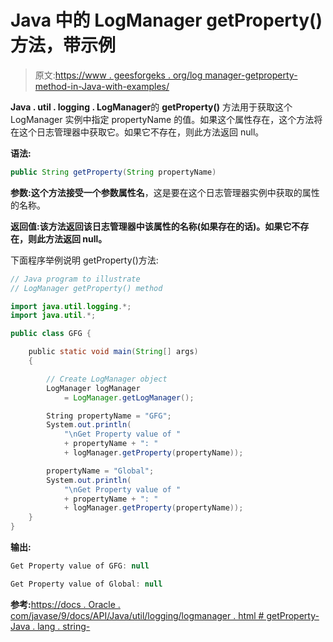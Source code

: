 # Java 中的 LogManager getProperty()方法，带示例

> 原文:[https://www . geesforgeks . org/log manager-getproperty-method-in-Java-with-examples/](https://www.geeksforgeeks.org/logmanager-getproperty-method-in-java-with-examples/)

**Java . util . logging . LogManager**的 **getProperty()** 方法用于获取这个 LogManager 实例中指定 propertyName 的值。如果这个属性存在，这个方法将在这个日志管理器中获取它。如果它不存在，则此方法返回 null。

**语法:**

```java
public String getProperty(String propertyName)

```

**参数:**这个方法接受一个参数**属性名**，这是要在这个日志管理器实例中获取的属性的名称。

**返回值:**该方法返回该日志管理器中该属性的**名称(如果存在的话)。如果它不存在，则此方法返回 null。**

下面程序举例说明 getProperty()方法:

```java
// Java program to illustrate
// LogManager getProperty() method

import java.util.logging.*;
import java.util.*;

public class GFG {

    public static void main(String[] args)
    {

        // Create LogManager object
        LogManager logManager
            = LogManager.getLogManager();

        String propertyName = "GFG";
        System.out.println(
            "\nGet Property value of "
            + propertyName + ": "
            + logManager.getProperty(propertyName));

        propertyName = "Global";
        System.out.println(
            "\nGet Property value of "
            + propertyName + ": "
            + logManager.getProperty(propertyName));
    }
}
```

**输出:**

```java
Get Property value of GFG: null

Get Property value of Global: null

```

**参考:**[https://docs . Oracle . com/javase/9/docs/API/Java/util/logging/logmanager . html # getProperty-Java . lang . string-](https://docs.oracle.com/javase/9/docs/api/java/util/logging/LogManager.html#getProperty-java.lang.String-)